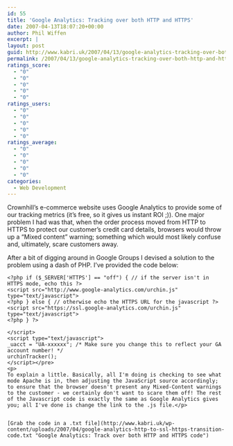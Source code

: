 ```yaml
---
id: 55
title: 'Google Analytics: Tracking over both HTTP and HTTPS'
date: 2007-04-13T18:07:20+00:00
author: Phil Wiffen
excerpt: |
layout: post
guid: http://www.kabri.uk/2007/04/13/google-analytics-tracking-over-both-http-and-https/
permalink: /2007/04/13/google-analytics-tracking-over-both-http-and-https/
ratings_score:
  - "0"
  - "0"
  - "0"
  - "0"
  - "0"
ratings_users:
  - "0"
  - "0"
  - "0"
  - "0"
  - "0"
ratings_average:
  - "0"
  - "0"
  - "0"
  - "0"
  - "0"
categories:
  - Web Development
---
```

Crownhill&#8217;s e-commerce website uses Google Analytics to provide some of our tracking metrics (it&#8217;s free, so it gives us instant ROI ;)). One major problem I had was that, when the order process moved from HTTP to HTTPS to protect our customer&#8217;s credit card details, browsers would throw up a &#8220;Mixed content&#8221; warning; something which would most likely confuse and, ultimately, scare customers away.

After a bit of digging around in Google Groups I devised a solution to the problem using a dash of PHP. I&#8217;ve provided the code below:

    
    <?php if ($_SERVER['HTTPS'] == "off") { // if the server isn't in HTTPS mode, echo this ?>
    <script src="http://www.google-analytics.com/urchin.js" type="text/javascript">
    <?php } else { // otherwise echo the HTTPS URL for the javascript ?>
    <script src="https://ssl.google-analytics.com/urchin.js" type="text/javascript">
    <?php } ?>
    
    </script>
    <script type="text/javascript">
    _uacct = "UA-xxxxxx"; /* Make sure you change this to reflect your GA account number! */
    urchinTracker();
    </script></pre>
    <p>  
    To explain a little. Basically, all I'm doing is checking to see what mode Apache is in, then adjusting the JavaScript source accordingly; to ensure that the browser doesn't present any Mixed-Content warnings to the customer - we certainly don't want to scare them off! The rest of the Javascript code is exactly the same as Google Analytics gives you; all I've done is change the link to the .js file.</p>
    
    
    [Grab the code in a .txt file](http://www.kabri.uk/wp-content/uploads/2007/04/google-analytics-http-to-ssl-https-transition-code.txt "Google Analytics: Track over both HTTP and HTTPS code")